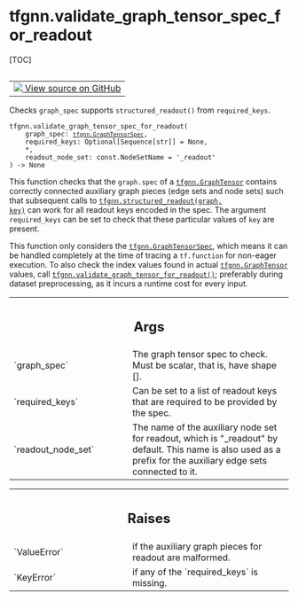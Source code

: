 # tfgnn.validate_graph_tensor_spec_for_readout

[TOC]

<!-- Insert buttons and diff -->

<table class="tfo-notebook-buttons tfo-api nocontent" align="left">
<td>
  <a target="_blank" href="https://github.com/tensorflow/gnn/tree/master/tensorflow_gnn/graph/readout.py#L29-L64">
    <img src="https://www.tensorflow.org/images/GitHub-Mark-32px.png" />
    View source on GitHub
  </a>
</td>
</table>

Checks `graph_spec` supports `structured_readout()` from `required_keys`.

<pre class="devsite-click-to-copy prettyprint lang-py tfo-signature-link">
<code>tfgnn.validate_graph_tensor_spec_for_readout(
    graph_spec: <a href="../tfgnn/GraphTensorSpec.md"><code>tfgnn.GraphTensorSpec</code></a>,
    required_keys: Optional[Sequence[str]] = None,
    *,
    readout_node_set: const.NodeSetName = &#x27;_readout&#x27;
) -> None
</code></pre>

<!-- Placeholder for "Used in" -->

This function checks that the `graph.spec` of a
<a href="../tfgnn/GraphTensor.md"><code>tfgnn.GraphTensor</code></a> contains
correctly connected auxiliary graph pieces (edge sets and node sets) such that
subsequent calls to
<a href="../tfgnn/structured_readout.md"><code>tfgnn.structured_readout(graph,
key)</code></a> can work for all readout keys encoded in the spec. The argument
`required_keys` can be set to check that these particular values of `key` are
present.

This function only considers the
<a href="../tfgnn/GraphTensorSpec.md"><code>tfgnn.GraphTensorSpec</code></a>,
which means it can be handled completely at the time of tracing a `tf.function`
for non-eager execution. To also check the index values found in actual
<a href="../tfgnn/GraphTensor.md"><code>tfgnn.GraphTensor</code></a> values,
call
<a href="../tfgnn/validate_graph_tensor_for_readout.md"><code>tfgnn.validate_graph_tensor_for_readout()</code></a>;
preferably during dataset preprocessing, as it incurs a runtime cost for every
input.

<!-- Tabular view -->

 <table class="responsive fixed orange">
<colgroup><col width="214px"><col></colgroup>
<tr><th colspan="2"><h2 class="add-link">Args</h2></th></tr>

<tr>
<td>
`graph_spec`<a id="graph_spec"></a>
</td>
<td>
The graph tensor spec to check. Must be scalar, that is, have
shape [].
</td>
</tr><tr>
<td>
`required_keys`<a id="required_keys"></a>
</td>
<td>
Can be set to a list of readout keys that are required to be
provided by the spec.
</td>
</tr><tr>
<td>
`readout_node_set`<a id="readout_node_set"></a>
</td>
<td>
The name of the auxiliary node set for readout, which is
"_readout" by default. This name is also used as a prefix for the
auxiliary edge sets connected to it.
</td>
</tr>
</table>

<!-- Tabular view -->

 <table class="responsive fixed orange">
<colgroup><col width="214px"><col></colgroup>
<tr><th colspan="2"><h2 class="add-link">Raises</h2></th></tr>

<tr>
<td>
`ValueError`<a id="ValueError"></a>
</td>
<td>
if the auxiliary graph pieces for readout are malformed.
</td>
</tr><tr>
<td>
`KeyError`<a id="KeyError"></a>
</td>
<td>
if any of the `required_keys` is missing.
</td>
</tr>
</table>
